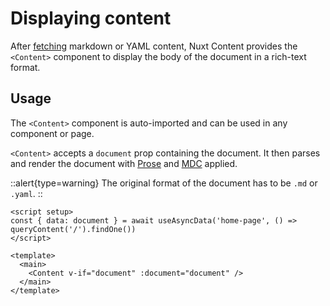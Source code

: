# Displaying content

After [fetching](/guide/fetching) markdown or YAML content, Nuxt Content provides the `<Content>` component to display the body of the document in a rich-text format.

## Usage

The `<Content>` component is auto-imported and can be used in any component or page.

`<Content>` accepts a `document` prop containing the document. It then parses and render the document with [Prose](guide/prose) and [MDC](guide/syntax) applied.

::alert{type=warning}
The original format of the document has to be `.md` or `.yaml`.
::

```vue [app.vue]
<script setup>
const { data: document } = await useAsyncData('home-page', () => queryContent('/').findOne())
</script>

<template>
  <main>
    <Content v-if="document" :document="document" />
  </main>
</template>
```
